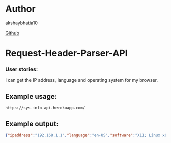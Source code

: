 # Author
akshaybhatia10 


[Github](https://github.com/akshaybhatia10) 

# Request-Header-Parser-API
### User stories:
I can get the IP address, language and operating system for my browser.



## Example usage:

```url
https://sys-info-api.herokuapp.com/
```

## Example output:

```json
{"ipaddress":"192.168.1.1","language":"en-US","software":"X11; Linux x86_64"}
```
